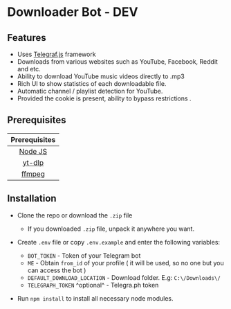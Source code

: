 # Downloader Bot - DEV

## Features

- Uses [Telegraf.js](https://telegraf.js.org/) framework
- Downloads from various websites such as YouTube, Facebook, Reddit and etc.
- Ability to download YouTube music videos directly to .mp3
- Rich UI to show statistics of each downloadable file.
- Automatic channel / playlist detection for YouTube.
- Provided the cookie is present, ability to bypass restrictions .

## Prerequisites

| Prerequisites |
|:-------------:|
| [Node JS](https://nodejs.org/en/download/) |
| [yt-dlp](https://github.com/yt-dlp/yt-dlp)     |
| [ffmpeg](https://ffmpeg.org/download.html)     |

## Installation

- Clone the repo or download the `.zip` file
  - If you downloaded `.zip` file, unpack it anywhere you want.
- Create `.env` file or copy `.env.example` and enter the following variables:
  - `BOT_TOKEN` - Token of your Telegram bot
  - `ME` - Obtain `from_id` of your profile ( it will be used, so no one but you can access the bot )
  - `DEFAULT_DOWNLOAD_LOCATION` - Download folder. E.g: `C:\/Downloads\/`
  - `TELEGRAPH_TOKEN` ^optional^ - Telegra.ph token

- Run `npm install` to install all necessary node modules.
